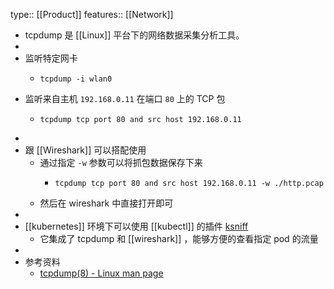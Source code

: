 type:: [[Product]]
features:: [[Network]]

- tcpdump 是 [[Linux]] 平台下的网络数据采集分析工具。
-
- 监听特定网卡
	- ```shell
	  tcpdump -i wlan0
	  ```
- 监听来自主机 `192.168.0.11` 在端口 `80` 上的 TCP 包
	- ```shell
	  tcpdump tcp port 80 and src host 192.168.0.11
	  ```
-
- 跟 [[Wireshark]] 可以搭配使用
	- 通过指定 `-w` 参数可以将抓包数据保存下来
		- ```shell
		  tcpdump tcp port 80 and src host 192.168.0.11 -w ./http.pcap
		  ```
	- 然后在 wireshark 中直接打开即可
-
- [[kubernetes]] 环境下可以使用 [[kubectl]] 的插件 [ksniff](https://github.com/eldadru/ksniff)
	- 它集成了 tcpdump 和 [[wireshark]] ，能够方便的查看指定 pod 的流量
-
- 参考资料
	- [tcpdump(8) - Linux man page](https://linux.die.net/man/8/tcpdump)